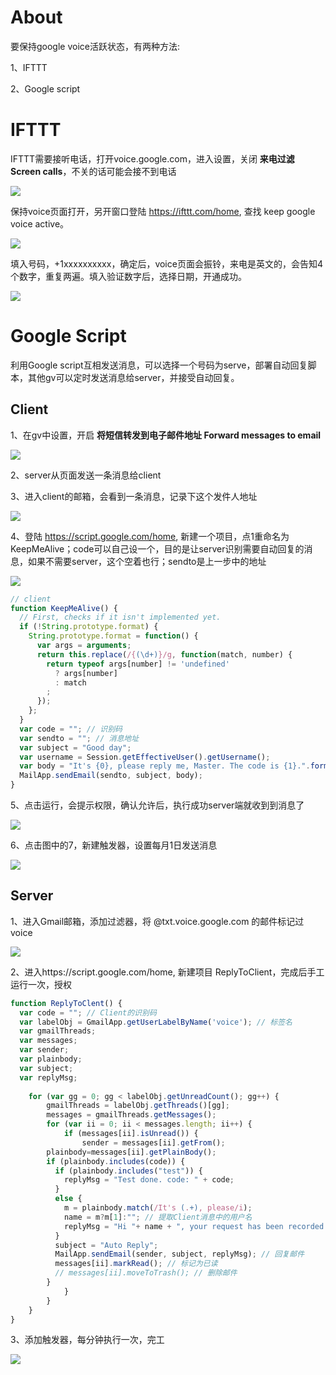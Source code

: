 # About

要保持google voice活跃状态，有两种方法:

1、IFTTT

2、Google script



# IFTTT

IFTTT需要接听电话，打开voice.google.com，进入设置，关闭 **来电过滤 Screen calls**，不关的话可能会接不到电话

![](img/voice_screen.png)

保持voice页面打开，另开窗口登陆 https://ifttt.com/home,  查找 keep google voice active。

![](img/ifttt_app.png)



填入号码，+1xxxxxxxxxx，确定后，voice页面会振铃，来电是英文的，会告知4个数字，重复两遍。填入验证数字后，选择日期，开通成功。

![](img/ifttt_connected.png)



# Google Script

利用Google script互相发送消息，可以选择一个号码为serve，部署自动回复脚本，其他gv可以定时发送消息给server，并接受自动回复。

## Client

1、在gv中设置，开启 **将短信转发到电子邮件地址 Forward messages to email**

![](img/voice_forward.png)

2、server从页面发送一条消息给client

3、进入client的邮箱，会看到一条消息，记录下这个发件人地址

![](img/voice_message.png)

4、登陆 https://script.google.com/home, 新建一个项目，点1重命名为KeepMeAlive；code可以自己设一个，目的是让server识别需要自动回复的消息，如果不需要server，这个空着也行；sendto是上一步中的地址

![](img/voice_client.png)

```js
// client
function KeepMeAlive() {
  // First, checks if it isn't implemented yet.
  if (!String.prototype.format) {
    String.prototype.format = function() {
      var args = arguments;
      return this.replace(/{(\d+)}/g, function(match, number) { 
        return typeof args[number] != 'undefined'
          ? args[number]
          : match
        ;
      });
    };
  }
  var code = ""; // 识别码
  var sendto = ""; // 消息地址
  var subject = "Good day";
  var username = Session.getEffectiveUser().getUsername();
  var body = "It's {0}, please reply me, Master. The code is {1}.".format(username, code)
  MailApp.sendEmail(sendto, subject, body);
} 
```

5、点击运行，会提示权限，确认允许后，执行成功server端就收到到消息了

![](img/voice_client_msg.png)

6、点击图中的7，新建触发器，设置每月1日发送消息

![](img/voice_client_trigger.png)



## Server

1、进入Gmail邮箱，添加过滤器，将 @txt.voice.google.com 的邮件标记过voice

![](img/voice_server_label.png)

2、进入https://script.google.com/home, 新建项目 ReplyToClient，完成后手工运行一次，授权

```js
function ReplyToClent() {
  var code = ""; // Client的识别码
  var labelObj = GmailApp.getUserLabelByName('voice'); // 标签名
  var gmailThreads;
  var messages;
  var sender;
  var plainbody;
  var subject;
  var replyMsg;
  
	for (var gg = 0; gg < labelObj.getUnreadCount(); gg++) {
		gmailThreads = labelObj.getThreads()[gg];
		messages = gmailThreads.getMessages();
		for (var ii = 0; ii < messages.length; ii++) {
			if (messages[ii].isUnread()) {
				sender = messages[ii].getFrom();
        plainbody=messages[ii].getPlainBody();
        if (plainbody.includes(code)) {
          if (plainbody.includes("test")) {
            replyMsg = "Test done. code: " + code;
          }
          else {
            m = plainbody.match(/It's (.+), please/i);
            name = m?m[1]:""; // 提取Client消息中的用户名
            replyMsg = "Hi "+ name + ", your request has been recorded and it will be coped ASAP.";
          }
          subject = "Auto Reply";
          MailApp.sendEmail(sender, subject, replyMsg); // 回复邮件
          messages[ii].markRead(); // 标记为已读
          // messages[ii].moveToTrash(); // 删除邮件
        }
			}
		}
	}
}
```

3、添加触发器，每分钟执行一次，完工

![](img/voice_server_reply.png)

### 






